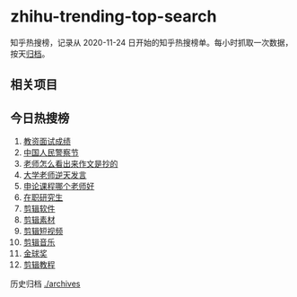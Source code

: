 # zhihu-trending-top-search

知乎热搜榜，记录从 2020-11-24
日开始的知乎热搜榜单。每小时抓取一次数据，按天[归档](./archives)。

## 相关项目

## 今日热搜榜

<!-- BEGIN -->
<!-- 最后更新时间 Thu Jan 11 2024 19:06:42 GMT+0800 (China Standard Time) -->

1. [教资面试成绩](https://www.zhihu.com/search?q=教资面试成绩)
1. [中国人民警察节](https://www.zhihu.com/search?q=中国人民警察节)
1. [老师怎么看出来作文是抄的](https://www.zhihu.com/search?q=老师怎么看出来作文是抄的)
1. [大学老师逆天发言](https://www.zhihu.com/search?q=大学老师逆天发言)
1. [申论课程哪个老师好](https://www.zhihu.com/search?q=申论课程哪个老师好)
1. [在职研究生](https://www.zhihu.com/search?q=在职研究生)
1. [剪辑软件](https://www.zhihu.com/search?q=剪辑软件)
1. [剪辑素材](https://www.zhihu.com/search?q=剪辑素材)
1. [剪辑短视频](https://www.zhihu.com/search?q=剪辑短视频)
1. [剪辑音乐](https://www.zhihu.com/search?q=剪辑音乐)
1. [金球奖](https://www.zhihu.com/search?q=金球奖)
1. [剪辑教程](https://www.zhihu.com/search?q=剪辑教程)

<!-- END -->

历史归档 [./archives](./archives)
